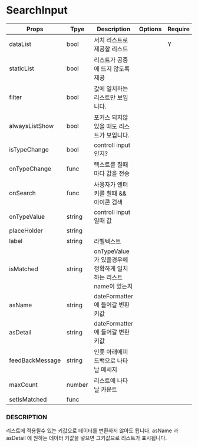 # SearchInput

| Props           | Tpye   | Description                                                      | Options | Require | Default |
| --------------- | ------ | ---------------------------------------------------------------- | ------- | ------- | ------- |
| dataList        | bool   | 서치 리스트로 제공할 리스트                                      |         | Y       | false   |
| staticList      | bool   | 리스트가 공중에 뜨지 않도록 제공                                 |         |         | false   |
| filter          | bool   | 값에 일치하는리스트만 보입니다.                                  |         |         | false   |
| alwaysListShow  | bool   | 포커스 되지않았을 때도 리스트가 보입니다.                        |         |         | false   |
| isTypeChange    | bool   | controll input 인지?                                             |         |         | false   |
| onTypeChange    | func   | 텍스트를 칠때마다 값을 전송                                      |         |         | false   |
| onSearch        | func   | 사용자가 엔터키를 칠떄 && 아이콘 검색                            |         |         |         |
| onTypeValue     | string | controll input 일때 값                                           |         |         |         |
| placeHolder     | string |                                                                  |         |         |         |
| label           | string | 라벨텍스트                                                       |         |         |         |
| isMatched       | string | onTypeValue 가 있을경우에 정확하게 일치하는 리스트 name이 있는지 |         |         |         |
| asName          | string | dateFormatter에 들어갈 변환 키값                                 |         |         |         |
| asDetail        | string | dateFormatter에 들어갈 변환 키값                                 |         |         |         |
| feedBackMessage | string | 인풋 아래에피드백으로 나타날 메세지                              |         |         |         |
| maxCount        | number | 리스트에 나타날 카운트                                           |         |         | 999     |
| setIsMatched    | func   |                                                                  |         |         |         |

### DESCRIPTION

리스트에 적용될수 있는 키값으로 데이터를 변환하지 않아도 됩니다.
asName 과 asDetail 에 원하는 데이터 키값을 넣으면 그키값으로 리스트가 표시됩니다.
